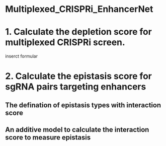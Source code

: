 # Multiplexed_CRISPRi_EnhancerNet
# 1. Calculate the depletion score for multiplexed CRISPRi screen.
inserct formular
# 2. Calculate the epistasis score for sgRNA pairs targeting enhancers
## The defination of epistasis types with interaction score
## An additive model to calculate the interaction score to measure epistasis 

